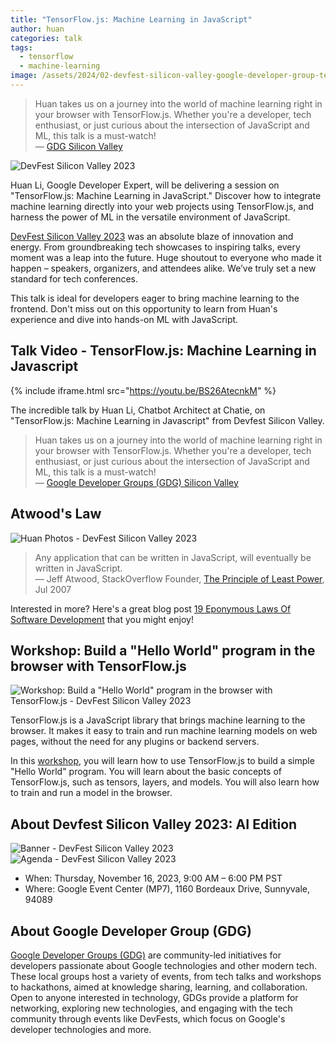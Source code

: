 ```yaml
---
title: "TensorFlow.js: Machine Learning in JavaScript"
author: huan
categories: talk
tags:
  - tensorflow
  - machine-learning
image: /assets/2024/02-devfest-silicon-valley-google-developer-group-tensorflow-js/tensorflow-js-huan.webp
---
```


> Huan takes us on a journey into the world of machine learning right in your browser with TensorFlow.js. Whether you're a developer, tech enthusiast, or just curious about the intersection of JavaScript and ML, this talk is a must-watch!  
> — [GDG Silicon Valley](https://www.youtube.com/@GDGSiliconValley)

![DevFest Silicon Valley 2023](/assets/2024/02-devfest-silicon-valley-google-developer-group-tensorflow-js/group-photo-dev-fest-silicon-valley-nov-16-2023.webp)

Huan Li, Google Developer Expert, will be delivering a session on "TensorFlow.js: Machine Learning in JavaScript." Discover how to integrate machine learning directly into your web projects using TensorFlow.js, and harness the power of ML in the versatile environment of JavaScript.

[DevFest Silicon Valley 2023](https://www.linkedin.com/posts/gdg-silicon-valley_devfestsvl2023-techinnovation-communitypower-activity-7131192091279310848-at4x/) was an absolute blaze of innovation and energy. From groundbreaking tech showcases to inspiring talks, every moment was a leap into the future. Huge shoutout to everyone who made it happen – speakers, organizers, and attendees alike. We’ve truly set a new standard for tech conferences.

This talk is ideal for developers eager to bring machine learning to the frontend. Don't miss out on this opportunity to learn from Huan's experience and dive into hands-on ML with JavaScript.

## Talk Video - TensorFlow.js: Machine Learning in Javascript

{% include iframe.html src="https://youtu.be/BS26AtecnkM" %}

The incredible talk by Huan Li, Chatbot Architect at Chatie, on "TensorFlow.js: Machine Learning in Javascript" from Devfest Silicon Valley.

> Huan takes us on a journey into the world of machine learning right in your browser with TensorFlow.js. Whether you're a developer, tech enthusiast, or just curious about the intersection of JavaScript and ML, this talk is a must-watch!  
> — [Google Developer Groups (GDG) Silicon Valley](https://www.linkedin.com/posts/gdg-silicon-valley_devfestslv2023-tensorflowjs-machinelearning-activity-7129505626128351232-wKm6)

## Atwood's Law

![Huan Photos - DevFest Silicon Valley 2023](/assets/2024/02-devfest-silicon-valley-google-developer-group-tensorflow-js/huan-photos.webp)

> Any application that can be written in JavaScript, will eventually be written in JavaScript.  
> — Jeff Atwood, StackOverflow Founder, [The Principle of Least Power](https://blog.codinghorror.com/the-principle-of-least-power/), Jul 2007

Interested in more? Here's a great blog post [19 Eponymous Laws Of Software Development](https://haacked.com/archive/2007/07/17/the-eponymous-laws-of-software-development.aspx/) that you might enjoy!

## Workshop: Build a "Hello World" program in the browser with TensorFlow.js

![Workshop: Build a "Hello World" program in the browser with TensorFlow.js - DevFest Silicon Valley 2023](/assets/2024/02-devfest-silicon-valley-google-developer-group-tensorflow-js/workshop-tensorflow-js-banner.webp)

TensorFlow.js is a JavaScript library that brings machine learning to the browser. It makes it easy to train and run machine learning models on web pages, without the need for any plugins or backend servers.

In this [workshop](https://gdg.community.dev/events/details/google-gdg-silicon-valley-presents-workshop-build-a-hello-world-program-in-the-browser-with-tensorflowjs/), you will learn how to use TensorFlow.js to build a simple "Hello World" program. You will learn about the basic concepts of TensorFlow.js, such as tensors, layers, and models. You will also learn how to train and run a model in the browser.

## About Devfest Silicon Valley 2023: AI Edition

![Banner - DevFest Silicon Valley 2023](/assets/2024/02-devfest-silicon-valley-google-developer-group-tensorflow-js/devfest-2023-sv-banner.webp)
![Agenda - DevFest Silicon Valley 2023](/assets/2024/02-devfest-silicon-valley-google-developer-group-tensorflow-js/agenda-devfest-gdg-sv-2023.webp)

- When: Thursday, November 16, 2023, 9:00 AM – 6:00 PM PST
- Where: Google Event Center (MP7), 1160 Bordeaux Drive, Sunnyvale, 94089

## About Google Developer Group (GDG)

[Google Developer Groups (GDG)](https://goo.gle/GDG) are community-led initiatives for developers passionate about Google technologies and other modern tech. These local groups host a variety of events, from tech talks and workshops to hackathons, aimed at knowledge sharing, learning, and collaboration. Open to anyone interested in technology, GDGs provide a platform for networking, exploring new technologies, and engaging with the tech community through events like DevFests, which focus on Google's developer technologies and more.
